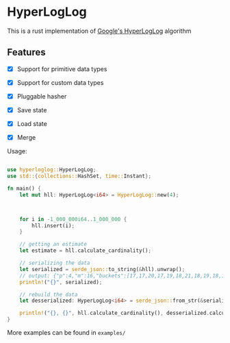 # HyperLogLog

This is a rust implementation of [Google's HyperLogLog](https://static.googleusercontent.com/media/research.google.com/en//pubs/archive/40671.pdf) algorithm

## Features

- [x] Support for primitive data types
- [x] Support for custom data types
- [x] Pluggable hasher
- [x] Save state
- [x] Load state
- [x] Merge



Usage:

```rust

use hyperloglog::HyperLogLog;
use std::{collections::HashSet, time::Instant};

fn main() {
    let mut hll: HyperLogLog<i64> = HyperLogLog::new(4);



    for i in -1_000_000i64..1_000_000 {
        hll.insert(i);
    }

    // getting an estimate    
    let estimate = hll.calculate_cardinality();

    // serializing the data
    let serialized = serde_json::to_string(&hll).unwrap();
    // output: {"p":4,"m":16,"buckets":[17,17,20,17,19,18,21,18,19,18,18,17,17,19,17,17],"fingerprint":17010847314131961531}
    println!("{}", serialized);

    // rebuild the data
    let desserialized: HyperLogLog<i64> = serde_json::from_str(&serialized).unwrap();

    println!("{}, {}", hll.calculate_cardinality(), desserialized.calculate_cardinality());
}

```

More examples can be found in `examples/`
